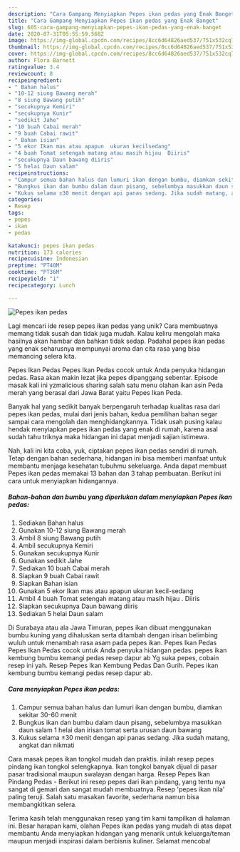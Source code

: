 ```yaml
---
description: "Cara Gampang Menyiapkan Pepes ikan pedas yang Enak Banget"
title: "Cara Gampang Menyiapkan Pepes ikan pedas yang Enak Banget"
slug: 605-cara-gampang-menyiapkan-pepes-ikan-pedas-yang-enak-banget
date: 2020-07-31T05:55:59.568Z
image: https://img-global.cpcdn.com/recipes/8cc6d64826aed537/751x532cq70/pepes-ikan-pedas-foto-resep-utama.jpg
thumbnail: https://img-global.cpcdn.com/recipes/8cc6d64826aed537/751x532cq70/pepes-ikan-pedas-foto-resep-utama.jpg
cover: https://img-global.cpcdn.com/recipes/8cc6d64826aed537/751x532cq70/pepes-ikan-pedas-foto-resep-utama.jpg
author: Flora Barnett
ratingvalue: 3.4
reviewcount: 8
recipeingredient:
- " Bahan halus"
- "10-12 siung Bawang merah"
- "8 siung Bawang putih"
- "secukupnya Kemiri"
- "secukupnya Kunir"
- "sedikit Jahe"
- "10 buah Cabai merah"
- "9 buah Cabai rawit"
- " Bahan isian"
- "5 ekor Ikan mas atau apapun  ukuran kecilsedang"
- "4 buah Tomat setengah matang atau masih hijau  Diiris"
- "secukupnya Daun bawang diiris"
- "5 helai Daun salam"
recipeinstructions:
- "Campur semua bahan halus dan lumuri ikan dengan bumbu, diamkan sekitar 30-60 menit"
- "Bungkus ikan dan bumbu dalam daun pisang, sebelumbya masukkan daun salam 1 helai dan irisan tomat serta urusan daun bawang"
- "Kukus selama ±30 menit dengan api panas sedang. Jika sudah matang, angkat dan nikmati"
categories:
- Resep
tags:
- pepes
- ikan
- pedas

katakunci: pepes ikan pedas 
nutrition: 173 calories
recipecuisine: Indonesian
preptime: "PT40M"
cooktime: "PT36M"
recipeyield: "1"
recipecategory: Lunch

---
```



![Pepes ikan pedas](https://img-global.cpcdn.com/recipes/8cc6d64826aed537/751x532cq70/pepes-ikan-pedas-foto-resep-utama.jpg)

Lagi mencari ide resep pepes ikan pedas yang unik? Cara membuatnya memang tidak susah dan tidak juga mudah. Kalau keliru mengolah maka hasilnya akan hambar dan bahkan tidak sedap. Padahal pepes ikan pedas yang enak seharusnya mempunyai aroma dan cita rasa yang bisa memancing selera kita.

Pepes Ikan Pedas Pepes Ikan Pedas cocok untuk Anda penyuka hidangan pedas. Rasa akan makin lezat jika pepes dipanggang sebentar. Episode masak kali ini yzmalicious sharing salah satu menu olahan ikan asin Peda merah yang berasal dari Jawa Barat yaitu Pepes Ikan Peda.

Banyak hal yang sedikit banyak berpengaruh terhadap kualitas rasa dari pepes ikan pedas, mulai dari jenis bahan, kedua pemilihan bahan segar sampai cara mengolah dan menghidangkannya. Tidak usah pusing kalau hendak menyiapkan pepes ikan pedas yang enak di rumah, karena asal sudah tahu triknya maka hidangan ini dapat menjadi sajian istimewa.


Nah, kali ini kita coba, yuk, ciptakan pepes ikan pedas sendiri di rumah. Tetap dengan bahan sederhana, hidangan ini bisa memberi manfaat untuk membantu menjaga kesehatan tubuhmu sekeluarga. Anda dapat membuat Pepes ikan pedas memakai 13 bahan dan 3 tahap pembuatan. Berikut ini cara untuk menyiapkan hidangannya.

<!--inarticleads1-->

##### Bahan-bahan dan bumbu yang diperlukan dalam menyiapkan Pepes ikan pedas:

1. Sediakan  Bahan halus
1. Gunakan 10-12 siung Bawang merah
1. Ambil 8 siung Bawang putih
1. Ambil secukupnya Kemiri
1. Gunakan secukupnya Kunir
1. Gunakan sedikit Jahe
1. Sediakan 10 buah Cabai merah
1. Siapkan 9 buah Cabai rawit
1. Siapkan  Bahan isian
1. Gunakan 5 ekor Ikan mas atau apapun  ukuran kecil-sedang
1. Ambil 4 buah Tomat setengah matang atau masih hijau . Diiris
1. Siapkan secukupnya Daun bawang diiris
1. Sediakan 5 helai Daun salam


Di Surabaya atau ala Jawa Timuran, pepes ikan dibuat menggunakan bumbu kuning yang dihaluskan serta ditambah dengan irisan belimbing wuluh untuk menambah rasa asam pada pepes ikan. Pepes Ikan Pedas Pepes Ikan Pedas cocok untuk Anda penyuka hidangan pedas. pepes ikan kembung bumbu kemangi pedas resep dapur ab Yg suka pepes, cobain resep ini yah. Resep Pepes Ikan Kembung Pedas Dan Gurih. Pepes ikan kembung bumbu kemangi pedas resep dapur ab. 

<!--inarticleads2-->

##### Cara menyiapkan Pepes ikan pedas:

1. Campur semua bahan halus dan lumuri ikan dengan bumbu, diamkan sekitar 30-60 menit
1. Bungkus ikan dan bumbu dalam daun pisang, sebelumbya masukkan daun salam 1 helai dan irisan tomat serta urusan daun bawang
1. Kukus selama ±30 menit dengan api panas sedang. Jika sudah matang, angkat dan nikmati


Cara masak pepes ikan tongkol mudah dan praktis. inilah resep pepes pindang ikan tongkol selengkapnya. Ikan tongkol banyak dijual di pasar pasar tradisional maupun swalayan dengan harga. Resep Pepes Ikan Pindang Pedas - Berikut ini resep pepes dari ikan pindang, yang tentu nya sangat di gemari dan sangat mudah membuatnya. Resep &#39;pepes ikan nila&#39; paling teruji. Salah satu masakan favorite, sederhana namun bisa membangkitkan selera. 

Terima kasih telah menggunakan resep yang tim kami tampilkan di halaman ini. Besar harapan kami, olahan Pepes ikan pedas yang mudah di atas dapat membantu Anda menyiapkan hidangan yang menarik untuk keluarga/teman maupun menjadi inspirasi dalam berbisnis kuliner. Selamat mencoba!
